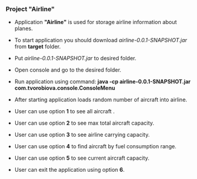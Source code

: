 ### Project "Airline" 

* Application **"Airline"** is used for storage airline information about planes.
* To start application you should download *airline-0.0.1-SNAPSHOT.jar* from **target** folder.
* Put *airline-0.0.1-SNAPSHOT.jar* to desired folder.
* Open console and go to the desired folder. 
* Run application using command:
  **java -cp airline-0.0.1-SNAPSHOT.jar com.tvorobiova.console.ConsoleMenu**

* After starting application loads random number of aircraft into airline. 
* User can use option **1** to see all aircraft .
* User can use option **2** to see max total aircraft capacity.
* User can use option **3** to see airline carrying capacity.
* User can use option **4** to find aircraft by fuel consumption range.
* User can use option **5** to see current aircraft capacity.
* User can exit the application using option **6**.
